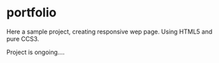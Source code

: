 # portfolio
Here a sample project, creating responsive wep page.
Using HTML5 and pure CCS3.


Project is ongoing....
